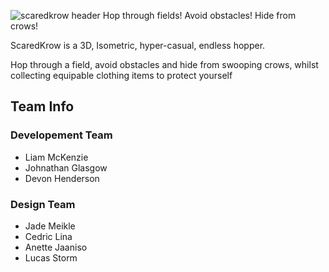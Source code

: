 ![scaredkrow header](https://github.com/LiamMcKenzie/ScaredKrow/assets/90590068/29121feb-cdd8-4a4e-b87a-e5c5e7dff65a)
Hop through fields! Avoid obstacles! Hide from crows! 

ScaredKrow is a 3D, Isometric, hyper-casual, endless hopper.

Hop through a field, avoid obstacles and hide from swooping crows, whilst collecting equipable clothing items to protect yourself

## Team Info
### Developement Team
- Liam McKenzie
- Johnathan Glasgow
- Devon Henderson

### Design Team
- Jade Meikle
- Cedric Lina
- Anette Jaaniso
- Lucas Storm
